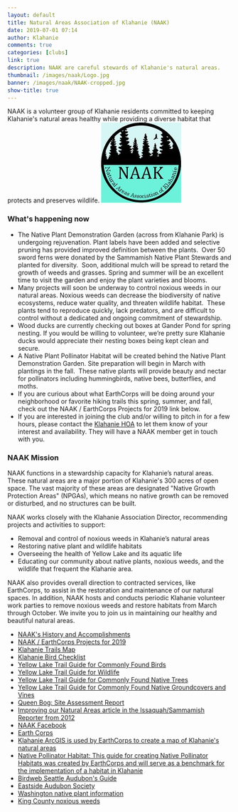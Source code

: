 ```yaml
---
layout: default
title: Natural Areas Association of Klahanie (NAAK)
date: 2019-07-01 07:14
author: Klahanie
comments: true
categories: [clubs]
link: true
description: NAAK are careful stewards of Klahanie's natural areas.
thumbnail: /images/naak/Logo.jpg    
banner: /images/naak/NAAK-cropped.jpg
show-title: true
---
```

NAAK is a volunteer group of Klahanie residents committed to keeping Klahanie's natural areas healthy while providing a diverse habitat that protects and preserves wildlife.
<img src="/images/naak/Logo.jpg" class="float-right">

### What's happening now

* The Native Plant Demonstration Garden (across from Klahanie Park) is undergoing rejuvenation. Plant labels have been added and selective pruning has provided improved definition between the plants.  Over 50 sword ferns were donated by the Sammamish Native Plant Stewards and planted for diversity.  Soon, additional mulch will be spread to retard the growth of weeds and grasses. Spring and summer will be an excellent time to visit the garden and enjoy the plant varieties and blooms.
* Many projects will soon be underway to control noxious weeds in our natural areas. Noxious weeds can decrease the biodiversity of native ecosystems, reduce water quality, and threaten wildlife habitat.  These plants tend to reproduce quickly, lack predators, and are difficult to control without a dedicated and ongoing commitment of stewardship.
* Wood ducks are currently checking out boxes at Gander Pond for spring nesting. If you would be willing to volunteer, we’re pretty sure Klahanie ducks would appreciate their nesting boxes being kept clean and secure.
* A Native Plant Pollinator Habitat will be created behind the Native Plant Demonstration Garden. Site preparation will begin in March with plantings in the fall.  These native plants will provide beauty and nectar for pollinators including hummingbirds, native bees, butterflies, and moths.
* If you are curious about what EarthCorps will be doing around your neighborhood or favorite hiking trails this spring, summer, and fall, check out the NAAK / EarthCorps Projects for 2019 link below.
* If you are interested in joining the club and/or willing to pitch in for a few hours, please contact the [Klahanie HOA](mailto:info@klahanie.com) to let them know of your interest and availability. They will have a NAAK member get in touch with you.

### NAAK Mission

NAAK functions in a stewardship capacity for Klahanie’s natural areas.  These natural areas are a major portion of Klahanie's 300 acres of open space. The vast majority of these areas are designated "Native Growth Protection Areas" (NPGAs), which means no native growth can be removed or disturbed, and no structures can be built.

NAAK works closely with the Klahanie Association Director, recommending projects and activities to support:

* Removal and control of noxious weeds in Klahanie’s natural areas
* Restoring native plant and wildlife habitats
* Overseeing the health of Yellow Lake and its aquatic life
* Educating our community about native plants, noxious weeds, and the wildlife that frequent the Klahanie area.

NAAK also provides overall direction to contracted services, like EarthCorps, to assist in the restoration and maintenance of our natural spaces. In addition, NAAK hosts and conducts periodic Klahanie volunteer work parties to remove noxious weeds and restore habitats from March through October. We invite you to join us in maintaining our healthy and beautiful natural areas.

* [NAAK's History and Accomplishments](/clubs/naak/naak-history-and-accomplishments.html)
* [NAAK / EarthCorps Projects for 2019](/clubs/naak/naak-earthcorps-projects-for-2019.html)
* [Klahanie Trails Map](/files/960yl_trails_map.pdf)
* [Klahanie Bird Checklist](/clubs/naak/Bird-Checklist.pdf)
* [Yellow Lake Trail Guide for Commonly Found Birds](/clubs/naak/yellow_lake_commonly_found_birds-2.pdf)
* [Yellow Lake Trail Guide for Wildlife](/clubs/naak/yellow_lake_trail_guide_for_wildlife-2.pdf)
* [Yellow Lake Trail Guide for Commonly Found Native Trees](/clubs/naak/yellow_lake_commonly_found_native_trees-2.pdf)
* [Yellow Lake Trail Guide for Commonly Found Native Groundcovers and Vines](/clubs/naak/yellow_lake__ground_and_vines_photos-2.pdf)
* [Queen Bog: Site Assessment Report](/clubs/naak/Queens-Bog-report.pdf)
* [Improving our Natural Areas article in the Issaquah/Sammamish Reporter from 2012](http://www.issaquahreporter.com/news/keeping-klahanie-clean-neighborhood-continues-to-improve-natural-areas/)
* [NAAK Facebook](https://www.facebook.com/klahanienaak/)
* [Earth Corps](http://www.earthcorps.org/)
* [Klahanie ArcGIS is used by EarthCorps to create a map of Klahanie's natural areas](http://earthcorps.maps.arcgis.com/apps/webappviewer/index.html?id=82047a95ec66449f9beef3908d0a9704)
* [Native Pollinator Habitat: This guide for creating Native Pollinator Habitats was created by EarthCorps and will serve as a benchmark for the implementation of a habitat in Klahanie](https://www.earthcorps.org/our-story/key-initiatives/pollinators/)
* [Birdweb Seattle Audubon's Guide](http://www.birdweb.org/birdweb/index.aspx)
* [Eastside Audubon Society](https://eastsideaudubon.org/)
* [Washington native plant information](https://green2.kingcounty.gov/gonative/index.aspx)
* [King County noxious weeds](https://kingcounty.gov/services/environment/animals-and-plants/noxious-weeds.aspx)

